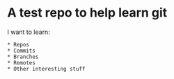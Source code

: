 A test repo to help learn git
=============================

I want to learn:

    * Repos
    * Commits
    * Branches
    * Remotes
    * Other interesting stuff

